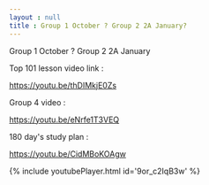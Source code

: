 ```yaml
---
layout : null
title : Group 1 October ? Group 2 2A January?
---
```


Group 1 October ? Group 2 2A January

Top 101 lesson video link :

https://youtu.be/thDIMkjE0Zs

Group 4 video :

https://youtu.be/eNrfe1T3VEQ

180 day's study plan :

https://youtu.be/CidMBoKOAgw



{% include youtubePlayer.html id='9or_c2IqB3w' %}
